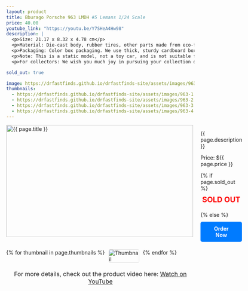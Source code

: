 ```yaml
---
layout: product
title: Bburago Porsche 963 LMDH #5 Lemans 1/24 Scale
price: 40.00
youtube_link: "https://youtu.be/Y7SHeA4Hw98"
description: |
  <p>Size: 21.17 x 8.32 x 4.78 cm</p>
  <p>Material: Die-cast body, rubber tires, other parts made from eco-friendly ABS plastic. The wheels can turn, and some components are made from cast materials. The interior is highly detailed.</p>
  <p>Packaging: Color box packaging. We use thick, sturdy cardboard boxes and bubble wrap padding to ensure the product’s safety.</p>
  <p>Note: This is a static model, not a toy car, and is not suitable for children under 15 years old.</p>
  <p>For collectors: We wish you much joy in pursuing your collection dreams.</p>

sold_out: true

image: https://drfastfinds.github.io/drfastfinds-site/assets/images/963.jpg
thumbnails:
  - https://drfastfinds.github.io/drfastfinds-site/assets/images/963-1.jpg
  - https://drfastfinds.github.io/drfastfinds-site/assets/images/963-2.jpg
  - https://drfastfinds.github.io/drfastfinds-site/assets/images/963-3.jpg
  - https://drfastfinds.github.io/drfastfinds-site/assets/images/963-4.jpg
---
```


<div class="product-detail">
    <div class="product-image-box">
        <img class="main-image" src="{{ page.image }}" alt="{{ page.title }}">
    </div>
    <div class="product-text">
        <p>{{ page.description }}</p>
        <p>Price: ${{ page.price }}</p>
      {% if page.sold_out %}
            <p class="sold-out">SOLD OUT</p>
        {% else %}
        <a href="https://drfastfinds.github.io/drfastfinds-site/order/" class="buy-now">Order Now</a>
    </div>
</div>

<div class="thumbnail-carousel">
    {% for thumbnail in page.thumbnails %}
    <img class="thumbnail" src="{{ thumbnail }}" alt="Thumbnail">
    {% endfor %}
</div>

<p class="youtube-link">For more details, check out the product video here: 
  <a href="{{ page.youtube_link }}" target="_blank">Watch on YouTube</a>
</p>

<style>
.product-detail {
    display: flex;
    align-items: flex-start;
    gap: 20px;
    margin-bottom: 20px;
}

.product-image-box {
    flex-shrink: 0;
    width: 500px; /* Set a fixed width for the image container */
    height: 300px; /* Set a fixed height for the image container */
    overflow: hidden; /* Hide overflow to ensure images don’t exceed the container */
}

.main-image {
    width: 100%; /* Ensure the image fills the container */
    height: 100%; /* Ensure the image fills the container */
    object-fit: contain; /* Scale the image to fit within the container without distortion */
    display: block;
}

.product-text {
    max-width: 400px;
    flex-grow: 1;
}

.thumbnail-carousel {
    margin-top: 20px;
    display: flex;
    flex-wrap: wrap; /* Allows thumbnails to wrap to the next line */
    gap: 10px; /* Space between thumbnails */
    justify-content: flex-start; /* Left justify thumbnails */
}

.thumbnail {
    max-width: 80px; /* Adjust as needed */
    cursor: pointer;
    border: 1px solid #ddd;
    border-radius: 4px;
}

.youtube-link {
    text-align: center;
    margin-top: 20px;
    font-size: 16px;
}

.buy-now {
    display: inline-block;
    padding: 10px 20px;
    margin-top: 10px;
    background-color: #007bff;
    color: #fff;
    text-decoration: none;
    border-radius: 5px;
    font-weight: bold;
    text-align: center;
}

.buy-now:hover {
    background-color: #0056b3;
}

  .sold-out {
    color: red;
    font-size: 20px;
    font-weight: bold;
    text-align: center;
    margin-top: 10px;
}

</style>

<script>
document.addEventListener('DOMContentLoaded', function() {
    const mainImage = document.querySelector('.main-image');
    const thumbnails = document.querySelectorAll('.thumbnail');

    thumbnails.forEach(thumbnail => {
        thumbnail.addEventListener('click', function() {
            mainImage.src = this.src;
        });
    });
});
</script>
